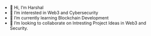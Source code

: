 - 👋 Hi, I’m Harshal
- 👀 I’m interested in Web3 and Cybersecurity
- 🌱 I’m currently learning Blockchain Development
- 💞️ I’m looking to collaborate on Intresting Project Ideas in Web3 and Security.
<!---- 📫 How to reach me 
--->
<!---
Harshal8887/Harshal8887 is a ✨ special ✨ repository because its `README.md` (this file) appears on your GitHub profile.
You can click the Preview link to take a look at your changes.
--->
